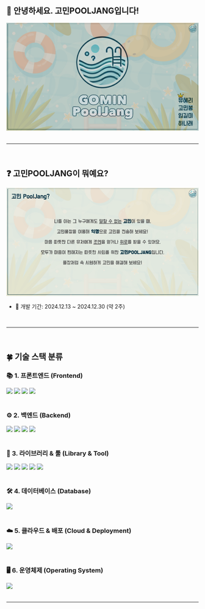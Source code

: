 ## 🙌 안녕하세요. 고민POOLJANG입니다!

![gomin-pooljang](/static/images/readme/1.png)  
<br>

<hr>
<br>

## ❓ 고민POOLJANG이 뭐예요?

![gomin-pooljang](/static/images/readme/2.png)

- 📆 개발 기간: 2024.12.13 ~ 2024.12.30 (약 2주)
<br>
<hr>
<br>

## 🍀 기술 스택 분류

### 📚 1. 프론트엔드 (Frontend)

<div align='left'> <img src="https://img.shields.io/badge/html5-E34F26?style=for-the-badge&logo=html5&logoColor=white"> <img src="https://img.shields.io/badge/css-1572B6?style=for-the-badge&logo=css3&logoColor=white"> <img src="https://img.shields.io/badge/javascript-F7DF1E?style=for-the-badge&logo=javascript&logoColor=black"> <img src="https://img.shields.io/badge/Bootstrap-7952B3?style=for-the-badge&logo=bootstrap&logoColor=white"> </div>
<br>

### ⚙️ 2. 백엔드 (Backend)

<div align='left'> <img src="https://img.shields.io/badge/Node.js-339933?style=for-the-badge&logo=Node.js&logoColor=white"/> <img src="https://img.shields.io/badge/Express-000000?style=for-the-badge&logo=Express&logoColor=white"/> <img src="https://img.shields.io/badge/EJS-808080?style=for-the-badge&logo=ejs&logoColor=white"/> <img src="https://img.shields.io/badge/JSON-000000?style=for-the-badge&logo=json&logoColor=white"/> </div>
<br>

### 🔌 3. 라이브러리 & 툴 (Library & Tool)

<div align='left'> <img src="https://img.shields.io/badge/Axios-%23593d88.svg?style=for-the-badge&logoColor=000000"> <img src="https://img.shields.io/badge/Visual Studio Code-007ACC?style=for-the-badge&logo=Visual Studio&logoColor=white"/> <img src="https://img.shields.io/badge/github-181717?style=for-the-badge&logo=github&logoColor=white"> <img src="https://img.shields.io/badge/git-F05032?style=for-the-badge&logo=git&logoColor=white"> <img src="https://img.shields.io/badge/Slack-4A154B?style=for-the-badge&logo=slack&logoColor=white"/> </div>
<br>

### 🛠️ 4. 데이터베이스 (Database)

<div align='left'> <img src="https://img.shields.io/badge/MySQL-4479A1?style=for-the-badge&logo=MySQL&logoColor=white"/> </div>
<br>

### ☁️ 5. 클라우드 & 배포 (Cloud & Deployment)

<div align='left'> <img src="https://img.shields.io/badge/Amazon AWS-232F3E?style=for-the-badge&logo=amazonaws&logoColor=white"/> </div>
<br>

### 🖥️ 6. 운영체제 (Operating System)

<div align='left'> <img src="https://img.shields.io/badge/Ubuntu-E95420?style=for-the-badge&logo=Ubuntu&logoColor=white"/> </div>
<br>
<hr>
<br>
